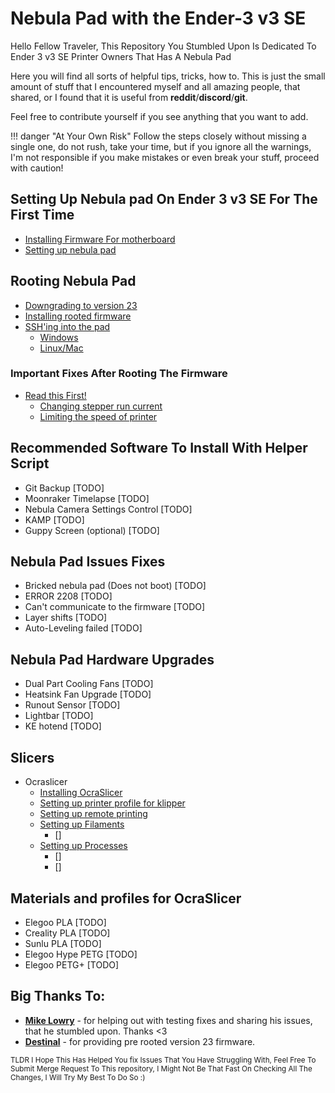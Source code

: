# Nebula Pad with the Ender-3 v3 SE

Hello Fellow Traveler, This Repository You Stumbled Upon Is Dedicated To Ender 3 v3 SE Printer Owners That Has A Nebula Pad

Here you will find all sorts of helpful tips, tricks, how to.
This is just the small amount of stuff that I encountered myself and all amazing people,
that shared, or I found that it is useful from **reddit**/**discord**/**git**.

Feel free to contribute yourself if you see anything that you want to add.

!!! danger "At Your Own Risk"
    Follow the steps closely without missing a single one, do not rush, take your time, but if you ignore all the warnings, I'm not responsible if you make mistakes or even break your stuff, proceed with caution!

## Setting Up **Nebula pad** On **Ender 3 v3 SE** For The First Time
- [Installing Firmware For motherboard](SettingUpNebulaPad/SettingUpNebulaPad.md#installing-motherboard-firmware)
- [Setting up nebula pad](SettingUpNebulaPad/SettingUpNebulaPad.md#setting-up-nebula-pad)

## Rooting Nebula Pad
- [Downgrading to version 23](RootingNebulaPad/DowngradingNebulaPad.md)
- [Installing rooted firmware](RootingNebulaPad/InstallingRootedFirmware.md)
- [SSH'ing into the pad](GeneralTutorials/SSHIntoNebulaPad.md)
    - [Windows](GeneralTutorials/SSHIntoNebulaPad.md#windows)
    - [Linux/Mac](GeneralTutorials/SSHIntoNebulaPad.md#linuxmac)

### Important Fixes After Rooting The Firmware
- [Read this First!](FixesForNebulaPad/FixesForNebulaPad.md#important)
  - [Changing stepper run current](FixesForNebulaPad/ChangingRunCurrent.md#important)
  - [Limiting the speed of printer](FixesForNebulaPad/LimitingSpeedOfThePrinter.md#important)

## Recommended Software To Install With Helper Script
- Git Backup [TODO]
- Moonraker Timelapse [TODO]
- Nebula Camera Settings Control [TODO]
- KAMP [TODO]
- Guppy Screen (optional) [TODO]

## Nebula Pad Issues Fixes
- Bricked nebula pad (Does not boot) [TODO]
- ERROR 2208 [TODO]
- Can't communicate to the firmware [TODO]
- Layer shifts [TODO]
- Auto-Leveling failed [TODO]

## Nebula Pad Hardware Upgrades
- Dual Part Cooling Fans [TODO]
- Heatsink Fan Upgrade [TODO]
- Runout Sensor [TODO]
- Lightbar [TODO]
- KE hotend [TODO]

## Slicers
- Ocraslicer
    - [Installing OcraSlicer](./OcraSlicer/InstallingOcraSlicer.md#installing-ocraslicer-for-the-first-time)
    - [Setting up printer profile for klipper](./OcraSlicer/SettingUpPrinterProfile.md#setting-up-printer-profile)
    - [Setting up remote printing](./OcraSlicer/SettingUpRemotePrinting.md#setting-up-remote-printing)
    - [Setting up Filaments](./OcraSlicer/SettingUpFilamentProfile.md)
      - []
    - [Setting up Processes](./OcraSlicer/SettingUpProcessProfile.md)
      - []
      - []

## Materials and profiles for OcraSlicer
- Elegoo PLA [TODO]
- Creality PLA [TODO]
- Sunlu PLA [TODO]
- Elegoo Hype PETG [TODO]
- Elegoo PETG+ [TODO]

## Big Thanks To:
- **[Mike Lowry](https://www.reddit.com/user/MikeLowry13/)** - for helping out with testing fixes and sharing his issues, that he stumbled upon. Thanks <3
- **[Destinal](https://www.reddit.com/user/destinal/)** - for providing pre rooted version 23 firmware.

<small>TLDR I Hope This Has Helped You fix Issues That You Have Struggling With, Feel Free To Submit Merge Request To This repository, I Might Not Be That Fast On Checking All The Changes, I Will Try My Best To Do So :)</small>